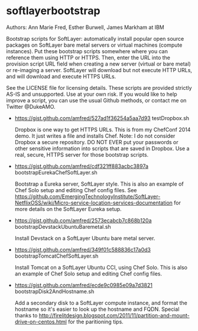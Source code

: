 softlayerbootstrap
==================
Authors: Ann Marie Fred, Esther Burwell, James Markham at IBM

Bootstrap scripts for SoftLayer: automatically install popular open source packages on SoftLayer bare metal servers or virtual machines (compute instances).  Put these bootstrap scripts somewhere where you can reference them using HTTP or HTTPS.  Then, enter the URL into the provision script URL field when creating a new server (virtual or bare metal) or re-imaging a server. SoftLayer will download but not execute HTTP URLs, and will download and execute HTTPS URLs.

See the LICENSE file for licensing details.  These scripts are provided strictly AS-IS and unsupported.  Use at your own risk.  If you would like to help improve a script, you can use the usual Github methods, or contact me on Twitter @DukeAMO.

+ https://gist.github.com/amfred/527ad1f36254a5aa7d93 testDropbox.sh 

  Dropbox is one way to get HTTPS URLs.  This is from my ChefConf 2014 demo.  It just writes a file and installs Chef.  Note: I do not consider Dropbox a secure repository.  DO NOT EVER put your passwords or other sensitive information into scripts that are saved in Dropbox.  Use a real, secure, HTTPS server for those bootstrap scripts.

+ https://gist.github.com/amfred/cdf321ff883acbc3897a bootstrapEurekaChefSoftLayer.sh 

  Bootstrap a Eureka server, SoftLayer style.  This is also an example of Chef Solo setup and editing Chef config files.  See https://github.com/EmergingTechnologyInstitute/SoftLayer-NetflixOSS/wiki/Micro-service-location-services-documentation for more details on the SoftLayer Eureka setup.

+ https://gist.github.com/amfred/2573ecabcb7c868b120a bootstrapDevstackUbuntuBaremetal.sh

  Install Devstack on a SoftLayer Ubuntu bare metal server.

+ https://gist.github.com/amfred/349f01c588836c17a0d3 bootstrapTomcatChefSoftLayer.sh

  Install Tomcat on a SoftLayer Ubuntu CCI, using Chef Solo.  This is also an example of Chef Solo setup and editing Chef config files.
  
+ https://gist.github.com/amfred/ecde9c0985e09a7d3821 bootstrapDisk2AndHostname.sh

  Add a secondary disk to a SoftLayer compute instance, and format the hostname so it's easier to look up the hostname and FQDN.  Special thanks to http://firelitdesign.blogspot.com/2011/11/partition-and-mount-drive-on-centos.html for the paritioning tips.
